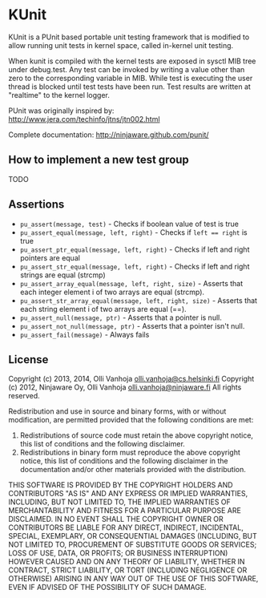 KUnit
=====

KUnit is a PUnit based portable unit testing framework that is modified to allow
running unit tests in kernel space, called in-kernel unit testing.

When kunit is compiled with the kernel tests are exposed in sysctl MIB tree
under debug.test. Any test can be invoked by writing a value other than zero
to the corresponding variable in MIB. While test is executing the user thread
is blocked until test tests have been run. Test results are written at
"realtime" to the kernel logger.

PUnit was originally inspired by: http://www.jera.com/techinfo/jtns/jtn002.html

Complete documentation: http://ninjaware.github.com/punit/


How to implement a new test group
---------------------------------

TODO


Assertions
----------

+ `pu_assert(message, test)` - Checks if boolean value of test is true
+ `pu_assert_equal(message, left, right)` - Checks if `left == right` is true
+ `pu_assert_ptr_equal(message, left, right)` - Checks if left and right
  pointers are equal
+ `pu_assert_str_equal(message, left, right)` - Checks if left and right
  strings are equal (strcmp)
+ `pu_assert_array_equal(message, left, right, size)` - Asserts that each
  integer element i of two arrays are equal (strcmp).
+ `pu_assert_str_array_equal(message, left, right, size)` - Asserts that each
  string element i of two arrays are equal (==).
+ `pu_assert_null(message, ptr)` - Asserts that a pointer is null.
+ `pu_assert_not_null(message, ptr)` - Asserts that a pointer isn't null.
+ `pu_assert_fail(message)` - Always fails


License 
-------

Copyright (c) 2013, 2014, Olli Vanhoja <olli.vanhoja@cs.helsinki.fi>
Copyright (c) 2012, Ninjaware Oy, Olli Vanhoja <olli.vanhoja@ninjaware.fi>
All rights reserved.

Redistribution and use in source and binary forms, with or without
modification, are permitted provided that the following conditions are met:

1. Redistributions of source code must retain the above copyright notice, this
   list of conditions and the following disclaimer.
2. Redistributions in binary form must reproduce the above copyright notice,
   this list of conditions and the following disclaimer in the documentation
   and/or other materials provided with the distribution.

THIS SOFTWARE IS PROVIDED BY THE COPYRIGHT HOLDERS AND CONTRIBUTORS "AS IS" AND
ANY EXPRESS OR IMPLIED WARRANTIES, INCLUDING, BUT NOT LIMITED TO, THE IMPLIED
WARRANTIES OF MERCHANTABILITY AND FITNESS FOR A PARTICULAR PURPOSE ARE
DISCLAIMED. IN NO EVENT SHALL THE COPYRIGHT OWNER OR CONTRIBUTORS BE LIABLE FOR
ANY DIRECT, INDIRECT, INCIDENTAL, SPECIAL, EXEMPLARY, OR CONSEQUENTIAL DAMAGES
(INCLUDING, BUT NOT LIMITED TO, PROCUREMENT OF SUBSTITUTE GOODS OR SERVICES;
LOSS OF USE, DATA, OR PROFITS; OR BUSINESS INTERRUPTION) HOWEVER CAUSED AND
ON ANY THEORY OF LIABILITY, WHETHER IN CONTRACT, STRICT LIABILITY, OR TORT
(INCLUDING NEGLIGENCE OR OTHERWISE) ARISING IN ANY WAY OUT OF THE USE OF THIS
SOFTWARE, EVEN IF ADVISED OF THE POSSIBILITY OF SUCH DAMAGE.

